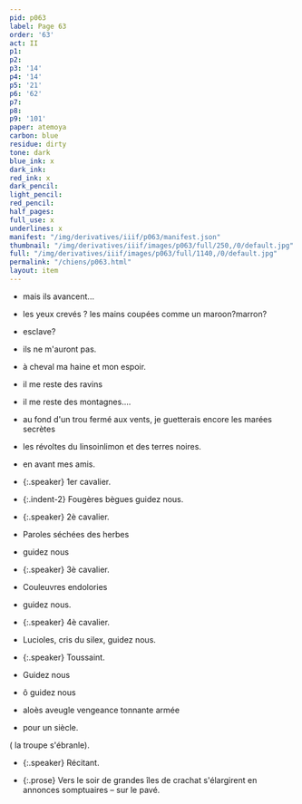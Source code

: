 ```yaml
---
pid: p063
label: Page 63
order: '63'
act: II
p1: 
p2: 
p3: '14'
p4: '14'
p5: '21'
p6: '62'
p7: 
p8: 
p9: '101'
paper: atemoya
carbon: blue
residue: dirty
tone: dark
blue_ink: x
dark_ink: 
red_ink: x
dark_pencil: 
light_pencil: 
red_pencil: 
half_pages: 
full_use: x
underlines: x
manifest: "/img/derivatives/iiif/p063/manifest.json"
thumbnail: "/img/derivatives/iiif/images/p063/full/250,/0/default.jpg"
full: "/img/derivatives/iiif/images/p063/full/1140,/0/default.jpg"
permalink: "/chiens/p063.html"
layout: item
---
```


- mais ils avancent...
- les yeux crevés ? les mains coupées comme un <span class="delete">maroon?</span><span class="add #r_i above">marron?</span>
- esclave?
- ils ne m'auront pas.
- à cheval ma haine et mon espoir.
- il me reste des ravins
- il me reste des montagnes....
- au fond d'un trou fermé aux vents, je guetterais encore les marées secrètes
- les révoltes du <span class="delete">linsoin</span><span class="add blue-ink above">limon </span>et des terres noires.
- en avant mes amis.


- {:.speaker} 1er cavalier.

- {:.indent-2} Fougères bègues guidez nous.


- {:.speaker} 2è cavalier.

- Paroles séchées de<span class="add blue-ink inline">s</span> herbes
- guidez nous


- {:.speaker} 3è cavalier.

- Couleuvres endolories
- guidez nous.


- {:.speaker} 4è cavalier.

- Lucioles, cris du silex, guidez nous.


- {:.speaker} Toussaint.

- Guidez nous
- ô guidez nous
- aloès aveugle vengeance tonnante armée
- pour un siècle.


( la troupe s'ébranle).



- {:.speaker} Récitant.

- {:.prose} Vers le soir de grandes îles de crachat s'élargirent en annonces somptuaires – sur le pavé.



